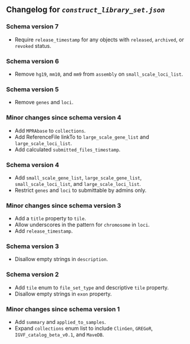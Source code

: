## Changelog for *`construct_library_set.json`*

### Schema version 7

* Require `release_timestamp` for any objects with `released`, `archived`, or `revoked` status.

### Schema version 6

* Remove `hg19`, `mm10`, and `mm9` from `assembly` on `small_scale_loci_list`.

### Schema version 5

* Remove `genes` and `loci`.

### Minor changes since schema version 4

* Add `MPRAbase` to `collections`.
* Add ReferenceFile linkTo to `large_scale_gene_list` and `large_scale_loci_list`.
* Add calculated `submitted_files_timestamp`.

### Schema version 4

* Add `small_scale_gene_list`, `large_scale_gene_list`, `small_scale_loci_list`, and `large_scale_loci_list`.
* Restrict `genes` and `loci` to submittable by admins only.

### Minor changes since schema version 3

* Add a `title` property to `tile`.
* Allow underscores in the pattern for `chromosome` in `loci`.
* Add `release_timestamp`.

### Schema version 3

* Disallow empty strings in `description`.

### Schema version 2

* Add `tile` enum to `file_set_type` and descriptive `tile` property.
* Disallow empty strings in `exon` property.

### Minor changes since schema version 1

* Add `summary` and `applied_to_samples`.
* Expand `collections` enum list to include `ClinGen`, `GREGoR`, `IGVF_catalog_beta_v0.1`, and `MaveDB`.

